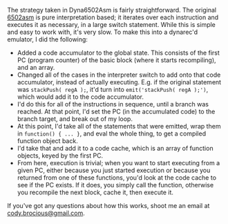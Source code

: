 The strategy taken in Dyna6502Asm is fairly straightforward.  The original [6502asm](http://6502asm.com/) is pure interpretation based; it iterates over each instruction and executes it as necessary, in a large switch statement.  While this is simple and easy to work with, it's very slow.  To make this into a dynarec'd emulator, I did the following:

- Added a code accumulator to the global state.  This consists of the first PC (program counter) of the basic block (where it starts recompiling), and an array.
- Changed all of the cases in the interpreter switch to add onto that code accumulator, instead of actually executing.  E.g. if the original statement was `stackPush( regA );`, it'd turn into `emit('stackPush( regA );')`, which would add it to the code accumulator.
- I'd do this for all of the instructions in sequence, until a branch was reached.  At that point, I'd set the PC (in the accumulated code) to the branch target, and break out of my loop.
- At this point, I'd take all of the statements that were emitted, wrap them in `function() { ... }`, and eval the whole thing, to get a compiled function object back.
- I'd take that and add it to a code cache, which is an array of function objects, keyed by the first PC.
- From here, execution is trivial; when you want to start executing from a given PC, either because you just started execution or because you returned from one of these functions, you'd look at the code cache to see if the PC exists.  If it does, you simply call the function, otherwise you recompile the next block, cache it, then execute it.

If you've got any questions about how this works, shoot me an email at cody.brocious@gmail.com.
